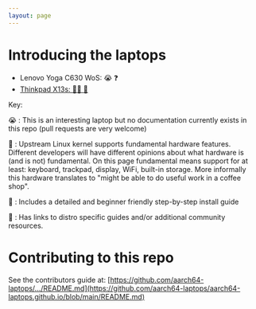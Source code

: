 ```yaml
---
layout: page
---
```


# Introducing the laptops

* Lenovo Yoga C630 WoS: 😭 ❓
* [Thinkpad X13s: 🐧📗 🔗](laptops/thinkpad_x13s/thinkpad_x13s.md)


Key:

😭 : This is an interesting laptop but no documentation currently exists in this repo (pull requests are very welcome)

🐧 : Upstream Linux kernel supports fundamental hardware features. Different
     developers will have different opinions about what hardware is (and is
     not) fundamental. On this page fundamental means support for at least:
     keyboard, trackpad, display, WiFi, built-in storage. More informally
     this hardware translates to "might be able to do useful work in a coffee
     shop".

📗 : Includes a detailed and beginner friendly step-by-step install guide

🔗 : Has links to distro specific guides and/or additional community resources.

# Contributing to this repo

See the contributors guide at:
[https://github.com/aarch64-laptops/.../README.md](https://github.com/aarch64-laptops/aarch64-laptops.github.io/blob/main/README.md)
